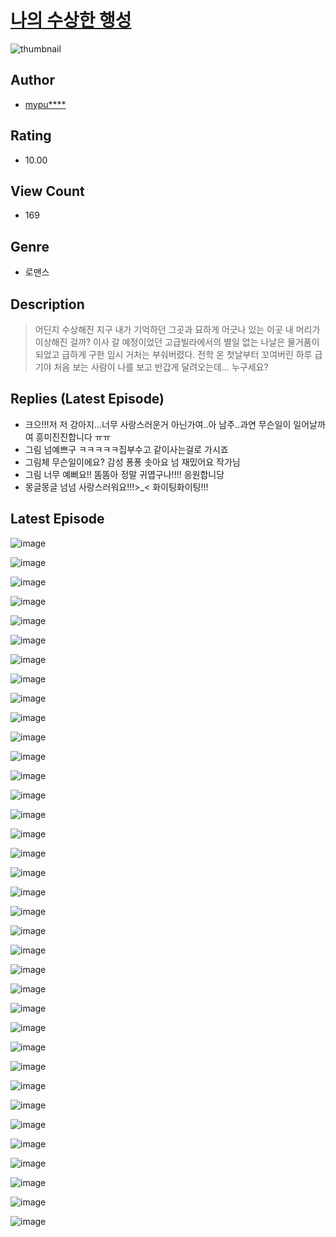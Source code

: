 # [나의 수상한 행성](https://comic.naver.com/challenge/list?titleId=810435)
![thumbnail](https://image-comic.pstatic.net/user_contents_data/challenge_comic/2023/05/23/upload_7306355054933783352_480x623.jpeg)

## Author
- [mypu****](https://comic.naver.com/artistTitle?id=366905)

## Rating
- 10.00

## View Count
- 169

## Genre
- 로맨스

## Description
> 어딘지 수상해진 지구 내가 기억하던 그곳과 묘하게 어긋나 있는 이곳 내 머리가 이상해진 걸까? 이사 갈 예정이었던 고급빌라에서의 별일 없는 나날은 물거품이 되었고 급하게 구한 임시 거처는 부숴버렸다. 전학 온 첫날부터 꼬여버린 하루 급기야 처음 보는 사람이 나를 보고 반갑게 달려오는데... 누구세요?

## Replies (Latest Episode)
- 크으!!!저 저 강아지...너무 사랑스러운거 아닌가여..아 남주..과연 무슨일이 일어날까여 흥미진진합니다 ㅠㅠ
- 그림 넘예쁘구 ㅋㅋㅋㅋㅋ집부수고 같이사는걸로 가시죠
- 그림체 무슨일이에요? 감성 퐁퐁 솟아요 넘 재밌어요 작가님
- 그림 너무 예뻐요!! 똠똠아 정말 귀엽구나!!!! 응원합니당
- 몽글몽글 넘넘 사랑스러워요!!!>_< 화이팅화이팅!!!

## Latest Episode
![image](https://image-comic.pstatic.net/user_contents_data/challenge_comic/2023/05/25/366905/upload_3630517234031734882.jpeg)

![image](https://image-comic.pstatic.net/user_contents_data/challenge_comic/2023/05/25/366905/upload_7148110244742455605.jpeg)

![image](https://image-comic.pstatic.net/user_contents_data/challenge_comic/2023/05/25/366905/upload_7220170914010445669.jpeg)

![image](https://image-comic.pstatic.net/user_contents_data/challenge_comic/2023/05/25/366905/upload_7148392802889982257.jpeg)

![image](https://image-comic.pstatic.net/user_contents_data/challenge_comic/2023/05/25/366905/upload_7293355503208511797.jpeg)

![image](https://image-comic.pstatic.net/user_contents_data/challenge_comic/2023/05/25/366905/upload_7089567632968398384.jpeg)

![image](https://image-comic.pstatic.net/user_contents_data/challenge_comic/2023/05/25/366905/upload_3774973296431411557.jpeg)

![image](https://image-comic.pstatic.net/user_contents_data/challenge_comic/2023/05/25/366905/upload_7363444083193558323.jpeg)

![image](https://image-comic.pstatic.net/user_contents_data/challenge_comic/2023/05/25/366905/upload_3689069740618507572.jpeg)

![image](https://image-comic.pstatic.net/user_contents_data/challenge_comic/2023/05/25/366905/upload_4120850169579398713.jpeg)

![image](https://image-comic.pstatic.net/user_contents_data/challenge_comic/2023/05/25/366905/upload_3977629755627496501.jpeg)

![image](https://image-comic.pstatic.net/user_contents_data/challenge_comic/2023/05/25/366905/upload_7377522246500563255.jpeg)

![image](https://image-comic.pstatic.net/user_contents_data/challenge_comic/2023/05/25/366905/upload_3904674973760959078.jpeg)

![image](https://image-comic.pstatic.net/user_contents_data/challenge_comic/2023/05/25/366905/upload_4049691747597692981.jpeg)

![image](https://image-comic.pstatic.net/user_contents_data/challenge_comic/2023/05/25/366905/upload_7148393722063237680.jpeg)

![image](https://image-comic.pstatic.net/user_contents_data/challenge_comic/2023/05/25/366905/upload_4050766193779554150.jpeg)

![image](https://image-comic.pstatic.net/user_contents_data/challenge_comic/2023/05/25/366905/upload_3487302759905178416.jpeg)

![image](https://image-comic.pstatic.net/user_contents_data/challenge_comic/2023/05/25/366905/upload_3846974814688720695.jpeg)

![image](https://image-comic.pstatic.net/user_contents_data/challenge_comic/2023/05/25/366905/upload_7233171762902754615.jpeg)

![image](https://image-comic.pstatic.net/user_contents_data/challenge_comic/2023/05/25/366905/upload_3905242347511101495.jpeg)

![image](https://image-comic.pstatic.net/user_contents_data/challenge_comic/2023/05/25/366905/upload_4050197549605413683.jpeg)

![image](https://image-comic.pstatic.net/user_contents_data/challenge_comic/2023/05/25/366905/upload_7005178113998074674.jpeg)

![image](https://image-comic.pstatic.net/user_contents_data/challenge_comic/2023/05/25/366905/upload_7364337989636471137.jpeg)

![image](https://image-comic.pstatic.net/user_contents_data/challenge_comic/2023/05/25/366905/upload_3978990074751956580.jpeg)

![image](https://image-comic.pstatic.net/user_contents_data/challenge_comic/2023/05/25/366905/upload_3978477492732637286.jpeg)

![image](https://image-comic.pstatic.net/user_contents_data/challenge_comic/2023/05/25/366905/upload_3688510090021790770.jpeg)

![image](https://image-comic.pstatic.net/user_contents_data/challenge_comic/2023/05/25/366905/upload_4121411817315918388.jpeg)

![image](https://image-comic.pstatic.net/user_contents_data/challenge_comic/2023/05/25/366905/upload_3834645098138253158.jpeg)

![image](https://image-comic.pstatic.net/user_contents_data/challenge_comic/2023/05/25/366905/upload_3630526059417579877.jpeg)

![image](https://image-comic.pstatic.net/user_contents_data/challenge_comic/2023/05/25/366905/upload_7219888365392769381.jpeg)

![image](https://image-comic.pstatic.net/user_contents_data/challenge_comic/2023/05/25/366905/upload_3690481517826421556.jpeg)

![image](https://image-comic.pstatic.net/user_contents_data/challenge_comic/2023/05/25/366905/upload_7305742828837023801.jpeg)

![image](https://image-comic.pstatic.net/user_contents_data/challenge_comic/2023/05/25/366905/upload_7162474063589617713.jpeg)

![image](https://image-comic.pstatic.net/user_contents_data/challenge_comic/2023/05/25/366905/upload_7219379488977084983.jpeg)

![image](https://image-comic.pstatic.net/user_contents_data/challenge_comic/2023/05/25/366905/upload_7233402643164586292.jpeg)

![image](https://image-comic.pstatic.net/user_contents_data/challenge_comic/2023/05/25/366905/upload_7077467525439565923.jpeg)
